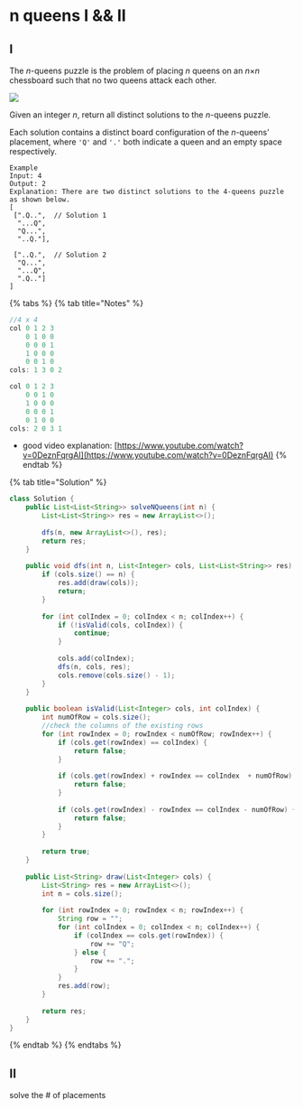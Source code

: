 # n queens I && II

## I

The _n_-queens puzzle is the problem of placing _n_ queens on an _n_×_n_ chessboard such that no two queens attack each other.

![](https://assets.leetcode.com/uploads/2018/10/12/8-queens.png)

Given an integer _n_, return all distinct solutions to the _n_-queens puzzle.

Each solution contains a distinct board configuration of the _n_-queens' placement, where `'Q'` and `'.'` both indicate a queen and an empty space respectively.

```text
Example
Input: 4
Output: 2
Explanation: There are two distinct solutions to the 4-queens puzzle as shown below.
[
 [".Q..",  // Solution 1
  "...Q",
  "Q...",
  "..Q."],

 ["..Q.",  // Solution 2
  "Q...",
  "...Q",
  ".Q.."]
]
```

{% tabs %}
{% tab title="Notes" %}
```java
//4 x 4
col 0 1 2 3
    0 1 0 0 
    0 0 0 1
    1 0 0 0
    0 0 1 0
cols: 1 3 0 2

col 0 1 2 3
    0 0 1 0 
    1 0 0 0
    0 0 0 1
    0 1 0 0
cols: 2 0 3 1 
```

* good video explanation: [https://www.youtube.com/watch?v=0DeznFqrgAI](https://www.youtube.com/watch?v=0DeznFqrgAI)
{% endtab %}

{% tab title="Solution" %}
```java
class Solution {
    public List<List<String>> solveNQueens(int n) {
        List<List<String>> res = new ArrayList<>();
        
        dfs(n, new ArrayList<>(), res);
        return res;
    }
    
    public void dfs(int n, List<Integer> cols, List<List<String>> res) {
        if (cols.size() == n) {
            res.add(draw(cols));
            return;
        }
        
        for (int colIndex = 0; colIndex < n; colIndex++) {
            if (!isValid(cols, colIndex)) { 
                continue;
            }
            
            cols.add(colIndex);
            dfs(n, cols, res);
            cols.remove(cols.size() - 1);
        }
    }
    
    public boolean isValid(List<Integer> cols, int colIndex) {
        int numOfRow = cols.size();
        //check the columns of the existing rows
        for (int rowIndex = 0; rowIndex < numOfRow; rowIndex++) {
            if (cols.get(rowIndex) == colIndex) {
                return false;
            }
            
            if (cols.get(rowIndex) + rowIndex == colIndex  + numOfRow) {
                return false;
            }
            
            if (cols.get(rowIndex) - rowIndex == colIndex - numOfRow) {
                return false;
            }
        }
        
        return true;
    }
    
    public List<String> draw(List<Integer> cols) {
        List<String> res = new ArrayList<>();
        int n = cols.size();
        
        for (int rowIndex = 0; rowIndex < n; rowIndex++) {
            String row = "";
            for (int colIndex = 0; colIndex < n; colIndex++) {
                if (colIndex == cols.get(rowIndex)) {
                    row += "Q";
                } else {
                    row += ".";
                }
            }
            res.add(row);
        }
        
        return res;
    }
}
```
{% endtab %}
{% endtabs %}

## II

solve the \# of placements 




